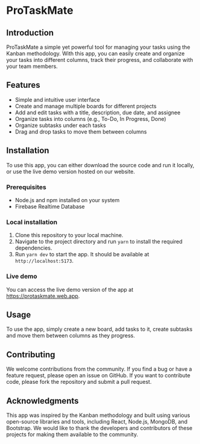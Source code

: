# ProTaskMate

## Introduction
ProTaskMate a simple yet powerful tool for managing your tasks using the Kanban methodology. With this app, you can easily create and organize your tasks into different columns, track their progress, and collaborate with your team members.

## Features
- Simple and intuitive user interface
- Create and manage multiple boards for different projects
- Add and edit tasks with a title, description, due date, and assignee
- Organize tasks into columns (e.g., To-Do, In Progress, Done)
- Organize subtasks under each tasks
- Drag and drop tasks to move them between columns

## Installation
To use this app, you can either download the source code and run it locally, or use the live demo version hosted on our website.

### Prerequisites
- Node.js and npm installed on your system
- Firebase Realtime Database

### Local installation
1. Clone this repository to your local machine.
2. Navigate to the project directory and run `yarn` to install the required dependencies.
3. Run `yarn dev` to start the app. It should be available at `http://localhost:5173`.

### Live demo
You can access the live demo version of the app at https://protaskmate.web.app.

## Usage
To use the app, simply create a new board, add tasks to it, create subtasks and move them between columns as they progress. 

## Contributing
We welcome contributions from the community. If you find a bug or have a feature request, please open an issue on GitHub. If you want to contribute code, please fork the repository and submit a pull request.


## Acknowledgments
This app was inspired by the Kanban methodology and built using various open-source libraries and tools, including React, Node.js, MongoDB, and Bootstrap. We would like to thank the developers and contributors of these projects for making them available to the community.
